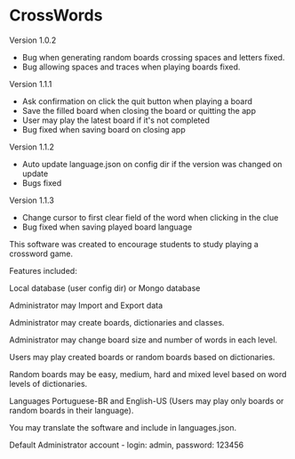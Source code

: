 # CrossWords

Version 1.0.2
- Bug when generating random boards crossing spaces and letters fixed.
- Bug allowing spaces and traces when playing boards fixed.

Version 1.1.1
- Ask confirmation on click the quit button when playing a board
- Save the filled board when closing the board or quitting the app
- User may play the latest board if it's not completed
- Bug fixed when saving board on closing app

Version 1.1.2
- Auto update language.json on config dir if the version was changed on update
- Bugs fixed

Version 1.1.3
- Change cursor to first clear field of the word when clicking in the clue
- Bug fixed when saving played board language

This software was created to encourage students to study playing a crossword game.

Features included:

Local database (user config dir) or Mongo database

Administrator may Import and Export data

Administrator may create boards, dictionaries and classes.

Administrator may change board size and number of words in each level.

Users may play created boards or random boards based on dictionaries.

Random boards may be easy, medium, hard and mixed level based on word levels of dictionaries.

Languages Portuguese-BR and English-US (Users may play only boards or random boards in their language).

You may translate the software and include in languages.json.

Default Administrator account -
login: admin,
password: 123456
